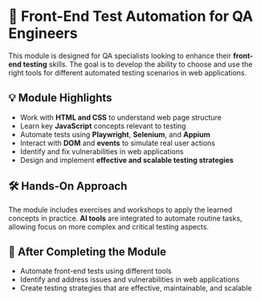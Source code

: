 # 🌟 Front-End Test Automation for QA Engineers

This module is designed for QA specialists looking to enhance their **front-end testing** skills. The goal is to develop the ability to choose and use the right tools for different automated testing scenarios in web applications.

## 💡 Module Highlights
- Work with **HTML and CSS** to understand web page structure
- Learn key **JavaScript** concepts relevant to testing
- Automate tests using **Playwright**, **Selenium**, and **Appium**
- Interact with **DOM** and **events** to simulate real user actions
- Identify and fix vulnerabilities in web applications
- Design and implement **effective and scalable testing strategies**

## 🛠️ Hands-On Approach
The module includes exercises and workshops to apply the learned concepts in practice. **AI tools** are integrated to automate routine tasks, allowing focus on more complex and critical testing aspects.

## 🎯 After Completing the Module
- Automate front-end tests using different tools
- Identify and address issues and vulnerabilities in web applications
- Create testing strategies that are effective, maintainable, and scalable
